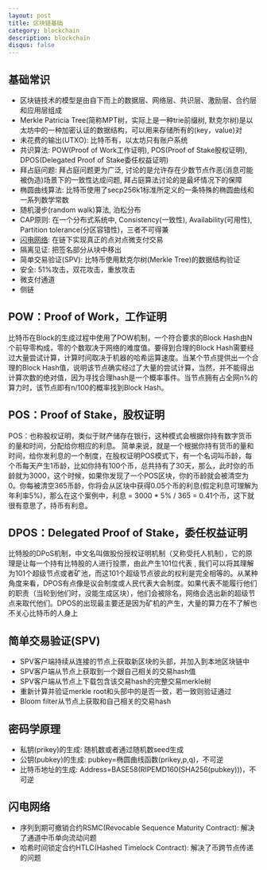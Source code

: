 ```yaml
---
layout: post
title: 区块链基础
category: blockchain
description: blockchain
disqus: false
---
```


## 基础常识
* 区块链技术的模型是由自下而上的数据层、网络层、共识层、激励层、合约层和应用层组成
* Merkle Patricia Tree(简称MPT树，实际上是一种trie前缀树, 默克尔树)是以太坊中的一种加密认证的数据结构，可以用来存储所有的(key，value)对
* 未花费的输出(UTXO): 比特币有，以太坊只有账户系统
* 共识算法: POW(Proof of Work工作证明), POS(Proof of Stake股权证明), DPOS(Delegated Proof of Stake委任权益证明)
* 拜占庭问题: 拜占庭问题更为广泛, 讨论的是允许存在少数节点作恶(消息可能被伪造)场景下的一致性达成问题, 拜占庭算法讨论的是最坏情况下的保障
* 椭圆曲线算法: 比特币使用了secp256k1标准所定义的一条特殊的椭圆曲线和一系列数学常数
* 随机漫步(random walk)算法, 泊松分布
* CAP原则: 在一个分布式系统中, Consistency(一致性),  Availability(可用性), Partition tolerance(分区容错性)，三者不可得兼
* [闪电网络](http://www.8btc.com/ln-rn-corda): 在链下实现真正的点对点微支付交易
* 隔离见证: 把签名部分从块中移出
* 简单交易验证(SPV): 比特币使用默克尔树(Merkle Tree)的数据结构验证
* 安全: 51%攻击，双花攻击，重放攻击
* 微支付通道
* 侧链

## POW：Proof of Work，工作证明
  比特币在Block的生成过程中使用了POW机制，一个符合要求的Block Hash由N个前导零构成，零的个数取决于网络的难度值。要得到合理的Block Hash需要经过大量尝试计算，计算时间取决于机器的哈希运算速度。当某个节点提供出一个合理的Block Hash值，说明该节点确实经过了大量的尝试计算，当然，并不能得出计算次数的绝对值，因为寻找合理hash是一个概率事件。当节点拥有占全网n%的算力时，该节点即有n/100的概率找到Block Hash。

## POS：Proof of Stake，股权证明
  POS：也称股权证明，类似于财产储存在银行，这种模式会根据你持有数字货币的量和时间，分配给你相应的利息。 
简单来说，就是一个根据你持有货币的量和时间，给你发利息的一个制度，在股权证明POS模式下，有一个名词叫币龄，每个币每天产生1币龄，比如你持有100个币，总共持有了30天，那么，此时你的币龄就为3000，这个时候，如果你发现了一个POS区块，你的币龄就会被清空为0。你每被清空365币龄，你将会从区块中获得0.05个币的利息(假定利息可理解为年利率5%)，那么在这个案例中，利息 = 3000 * 5% / 365 = 0.41个币，这下就很有意思了，持币有利息。

## DPOS：Delegated Proof of Stake，委任权益证明
  比特股的DPoS机制，中文名叫做股份授权证明机制（又称受托人机制），它的原理是让每一个持有比特股的人进行投票，由此产生101位代表 , 我们可以将其理解为101个超级节点或者矿池，而这101个超级节点彼此的权利是完全相等的。从某种角度来看，DPOS有点像是议会制度或人民代表大会制度。如果代表不能履行他们的职责（当轮到他们时，没能生成区块），他们会被除名，网络会选出新的超级节点来取代他们。DPOS的出现最主要还是因为矿机的产生，大量的算力在不了解也不关心比特币的人身上

## 简单交易验证(SPV)
* SPV客户端持续从连接的节点上获取新区块的头部，并加入到本地区块链中
* SPV客户端从节点上获取到一个跟自己相关的交易hash值
* SPV客户端从节点上下载包含该交易hash的完整交易merkle树
* 重新计算并验证merkle root和头部中的是否一致，若一致则验证通过
* Bloom filter从节点上获取和自己相关的交易hash

## 密码学原理
* 私钥(prikey)的生成: 随机数或者通过随机数seed生成
* 公钥(pubkey)的生成: pubkey=椭圆曲线函数(prikey,p,q)，不可逆
* 比特币地址的生成: Address=BASE58(RIPEMD160(SHA256(pubkey)))，不可逆

## 闪电网络
* 序列到期可撤销合约RSMC(Revocable Sequence Maturity Contract): 解决了通道中币单向流动问题
* 哈希时间锁定合约HTLC(Hashed Timelock Contract): 解决了币跨节点传递的问题










